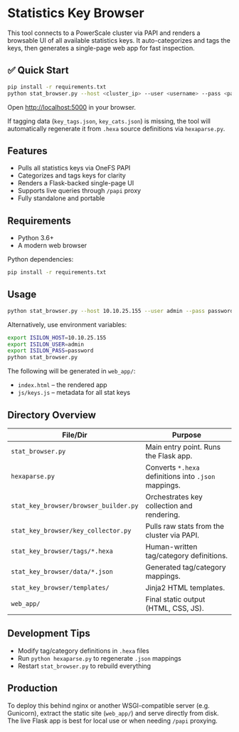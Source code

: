 # Statistics Key Browser

This tool connects to a PowerScale cluster via PAPI and renders a browsable UI of all available statistics keys. It auto-categorizes and tags the keys, then generates a single-page web app for fast inspection.

## ✅ Quick Start

```bash
pip install -r requirements.txt
python stat_browser.py --host <cluster_ip> --user <username> --pass <password>
```

Open [http://localhost:5000](http://localhost:5000) in your browser.

If tagging data (`key_tags.json`, `key_cats.json`) is missing, the tool will automatically regenerate it from `.hexa` source definitions via `hexaparse.py`.

## Features

- Pulls all statistics keys via OneFS PAPI
- Categorizes and tags keys for clarity
- Renders a Flask-backed single-page UI
- Supports live queries through `/papi` proxy
- Fully standalone and portable

## Requirements

- Python 3.6+
- A modern web browser

Python dependencies:

```bash
pip install -r requirements.txt
```

## Usage

```bash
python stat_browser.py --host 10.10.25.155 --user admin --pass password
```

Alternatively, use environment variables:

```bash
export ISILON_HOST=10.10.25.155
export ISILON_USER=admin
export ISILON_PASS=password
python stat_browser.py
```

The following will be generated in `web_app/`:

- `index.html` – the rendered app
- `js/keys.js` – metadata for all stat keys

## Directory Overview

| File/Dir                            | Purpose |
|------------------------------------|---------|
| `stat_browser.py`                  | Main entry point. Runs the Flask app. |
| `hexaparse.py`                     | Converts `*.hexa` definitions into `.json` mappings. |
| `stat_key_browser/browser_builder.py` | Orchestrates key collection and rendering. |
| `stat_key_browser/key_collector.py` | Pulls raw stats from the cluster via PAPI. |
| `stat_key_browser/tags/*.hexa`     | Human-written tag/category definitions. |
| `stat_key_browser/data/*.json`     | Generated tag/category mappings. |
| `stat_key_browser/templates/`      | Jinja2 HTML templates. |
| `web_app/`                         | Final static output (HTML, CSS, JS). |

## Development Tips

- Modify tag/category definitions in `.hexa` files
- Run `python hexaparse.py` to regenerate `.json` mappings
- Restart `stat_browser.py` to rebuild everything

## Production

To deploy this behind nginx or another WSGI-compatible server (e.g. Gunicorn), extract the static site (`web_app/`) and serve directly from disk. The live Flask app is best for local use or when needing `/papi` proxying.
```
